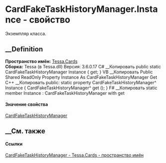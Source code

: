 # CardFakeTaskHistoryManager.Instance - свойство
Экземпляр класса.
##  __Definition
 **Пространство имён:** [Tessa.Cards](N_Tessa_Cards.htm)  
 **Сборка:** Tessa (в Tessa.dll) Версия: 3.6.0.17
C# __Копировать
     public static CardFakeTaskHistoryManager Instance { get; }
VB __Копировать
     Public Shared ReadOnly Property Instance As CardFakeTaskHistoryManager
    	Get
C++ __Копировать
     public:
    static property CardFakeTaskHistoryManager^ Instance {
    	CardFakeTaskHistoryManager^ get ();
    }
F# __Копировать
     static member Instance : CardFakeTaskHistoryManager with get
#### Значение свойства
[CardFakeTaskHistoryManager](T_Tessa_Cards_CardFakeTaskHistoryManager.htm)
##  __См. также
#### Ссылки
[CardFakeTaskHistoryManager - ](T_Tessa_Cards_CardFakeTaskHistoryManager.htm)
[Tessa.Cards - пространство имён](N_Tessa_Cards.htm)
